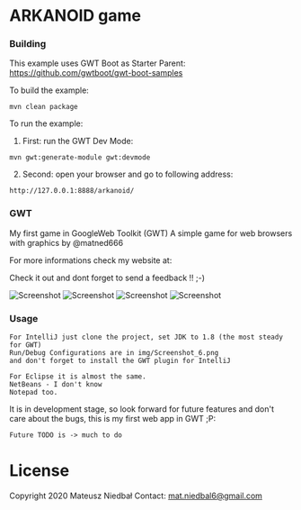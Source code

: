 # ARKANOID game

### Building

This example uses GWT Boot as Starter Parent: https://github.com/gwtboot/gwt-boot-samples

To build the example:
```
mvn clean package
```

To run the example:
1. First: run the GWT Dev Mode: 
```
mvn gwt:generate-module gwt:devmode
```
2. Second: open your browser and go to following address:
```
http://127.0.0.1:8888/arkanoid/
```

### GWT

My first game in GoogleWeb Toolkit (GWT)
A simple game for web browsers
with graphics by @matned666

For more informations check my website at:

Check it out and dont forget to send a feedback !! ;-)<br>

![Screenshot](https://raw.githubusercontent.com/matned666/MyFirstGWTApplication/brickbuild/war/img/Screenshot_1.png)
![Screenshot](https://raw.githubusercontent.com/matned666/MyFirstGWTApplication/brickbuild/war/img/Screenshot_2.png)
![Screenshot](https://raw.githubusercontent.com/matned666/MyFirstGWTApplication/brickbuild/war/img/Screenshot_3.png)
![Screenshot](https://raw.githubusercontent.com/matned666/MyFirstGWTApplication/brickbuild/war/img/Screenshot_4.png)

### Usage

```
For IntelliJ just clone the project, set JDK to 1.8 (the most steady for GWT)
Run/Debug Configurations are in img/Screenshot_6.png
and don't forget to install the GWT plugin for IntelliJ

For Eclipse it is almost the same.
NetBeans - I don't know
Notepad too.
```

It is in development stage, so look forward for future features and don't care about the bugs, this is my first web app in GWT ;P:

```
Future TODO is -> much to do
```

# License
Copyright 2020 Mateusz Niedbał
Contact: mat.niedbal6@gmail.com



